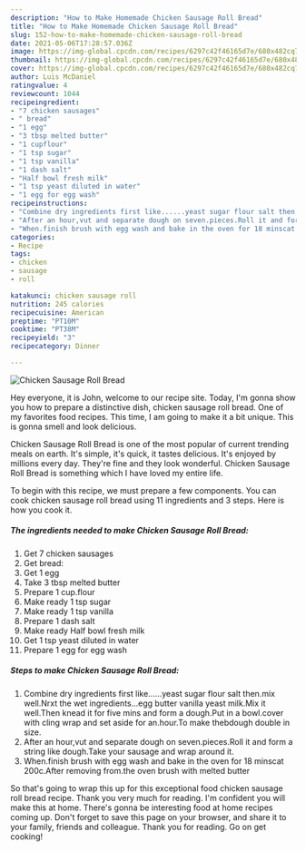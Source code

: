 ```yaml
---
description: "How to Make Homemade Chicken Sausage Roll Bread"
title: "How to Make Homemade Chicken Sausage Roll Bread"
slug: 152-how-to-make-homemade-chicken-sausage-roll-bread
date: 2021-05-06T17:28:57.036Z
image: https://img-global.cpcdn.com/recipes/6297c42f46165d7e/680x482cq70/chicken-sausage-roll-bread-recipe-main-photo.jpg
thumbnail: https://img-global.cpcdn.com/recipes/6297c42f46165d7e/680x482cq70/chicken-sausage-roll-bread-recipe-main-photo.jpg
cover: https://img-global.cpcdn.com/recipes/6297c42f46165d7e/680x482cq70/chicken-sausage-roll-bread-recipe-main-photo.jpg
author: Luis McDaniel
ratingvalue: 4
reviewcount: 1044
recipeingredient:
- "7 chicken sausages"
- " bread"
- "1 egg"
- "3 tbsp melted butter"
- "1 cupflour"
- "1 tsp sugar"
- "1 tsp vanilla"
- "1 dash salt"
- "Half bowl fresh milk"
- "1 tsp yeast diluted in water"
- "1 egg for egg wash"
recipeinstructions:
- "Combine dry ingredients first like......yeast sugar flour salt then.mix well.Nrxt the wet ingredients...egg butter vanilla yeast milk.Mix it well.Then knead it for five mins and form a dough.Put in a bowl.cover with cling wrap and set aside for an.hour.To make thebdough double in size."
- "After an hour,vut and separate dough on seven.pieces.Roll it and form a string like dough.Take your sausage and wrap around it."
- "When.finish brush with egg wash and bake in the oven for 18 minscat 200c.After removing from.the oven brush with melted butter"
categories:
- Recipe
tags:
- chicken
- sausage
- roll

katakunci: chicken sausage roll 
nutrition: 245 calories
recipecuisine: American
preptime: "PT10M"
cooktime: "PT38M"
recipeyield: "3"
recipecategory: Dinner

---
```



![Chicken Sausage Roll Bread](https://img-global.cpcdn.com/recipes/6297c42f46165d7e/680x482cq70/chicken-sausage-roll-bread-recipe-main-photo.jpg)

Hey everyone, it is John, welcome to our recipe site. Today, I'm gonna show you how to prepare a distinctive dish, chicken sausage roll bread. One of my favorites food recipes. This time, I am going to make it a bit unique. This is gonna smell and look delicious.



Chicken Sausage Roll Bread is one of the most popular of current trending meals on earth. It's simple, it's quick, it tastes delicious. It's enjoyed by millions every day. They're fine and they look wonderful. Chicken Sausage Roll Bread is something which I have loved my entire life.


To begin with this recipe, we must prepare a few components. You can cook chicken sausage roll bread using 11 ingredients and 3 steps. Here is how you cook it.

<!--inarticleads1-->

##### The ingredients needed to make Chicken Sausage Roll Bread:

1. Get 7 chicken sausages
1. Get  bread:
1. Get 1 egg
1. Take 3 tbsp melted butter
1. Prepare 1 cup.flour
1. Make ready 1 tsp sugar
1. Make ready 1 tsp vanilla
1. Prepare 1 dash salt
1. Make ready Half bowl fresh milk
1. Get 1 tsp yeast diluted in water
1. Prepare 1 egg for egg wash




<!--inarticleads2-->

##### Steps to make Chicken Sausage Roll Bread:

1. Combine dry ingredients first like......yeast sugar flour salt then.mix well.Nrxt the wet ingredients...egg butter vanilla yeast milk.Mix it well.Then knead it for five mins and form a dough.Put in a bowl.cover with cling wrap and set aside for an.hour.To make thebdough double in size.
1. After an hour,vut and separate dough on seven.pieces.Roll it and form a string like dough.Take your sausage and wrap around it.
1. When.finish brush with egg wash and bake in the oven for 18 minscat 200c.After removing from.the oven brush with melted butter




So that's going to wrap this up for this exceptional food chicken sausage roll bread recipe. Thank you very much for reading. I'm confident you will make this at home. There's gonna be interesting food at home recipes coming up. Don't forget to save this page on your browser, and share it to your family, friends and colleague. Thank you for reading. Go on get cooking!
